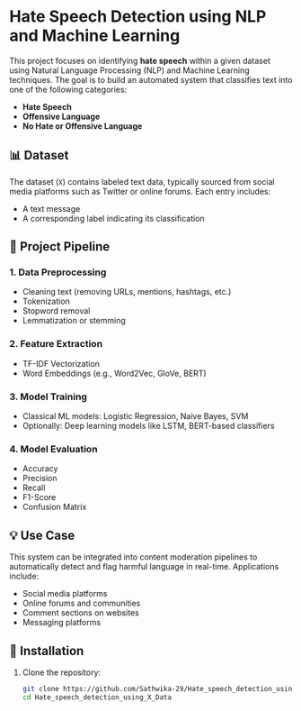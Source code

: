 # Hate Speech Detection using NLP and Machine Learning

This project focuses on identifying **hate speech** within a given dataset using Natural Language Processing (NLP) and Machine Learning techniques. The goal is to build an automated system that classifies text into one of the following categories:

- **Hate Speech**
- **Offensive Language**
- **No Hate or Offensive Language**

## 📊 Dataset

The dataset (`X`) contains labeled text data, typically sourced from social media platforms such as Twitter or online forums. Each entry includes:

- A text message
- A corresponding label indicating its classification

## 🧠 Project Pipeline

### 1. Data Preprocessing
- Cleaning text (removing URLs, mentions, hashtags, etc.)
- Tokenization
- Stopword removal
- Lemmatization or stemming

### 2. Feature Extraction
- TF-IDF Vectorization
- Word Embeddings (e.g., Word2Vec, GloVe, BERT)

### 3. Model Training
- Classical ML models: Logistic Regression, Naive Bayes, SVM
- Optionally: Deep learning models like LSTM, BERT-based classifiers

### 4. Model Evaluation
- Accuracy
- Precision
- Recall
- F1-Score
- Confusion Matrix

## 💡 Use Case

This system can be integrated into content moderation pipelines to automatically detect and flag harmful language in real-time. Applications include:

- Social media platforms
- Online forums and communities
- Comment sections on websites
- Messaging platforms

## 🔧 Installation

1. Clone the repository:
   ```bash
   git clone https://github.com/Sathwika-29/Hate_speech_detection_using_X_Data.git
   cd Hate_speech_detection_using_X_Data

